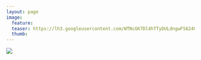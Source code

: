 ```yaml
---
layout: page
image:
  feature:
  teaser: https://lh3.googleusercontent.com/WTNcGK7Dl4hTTyDULdngwFS624GtEY14IoYFC1cLkXk=w245
  thumb:
---
```


![](https://lh3.googleusercontent.com/a_VoJ-8fhZrw-Nw6n15eqNZksKZHZ_IlFj-Tkk2R_BQ=w800)
